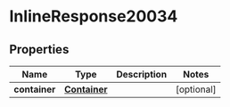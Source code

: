 

# InlineResponse20034

## Properties

Name | Type | Description | Notes
------------ | ------------- | ------------- | -------------
**container** | [**Container**](Container.md) |  |  [optional]




